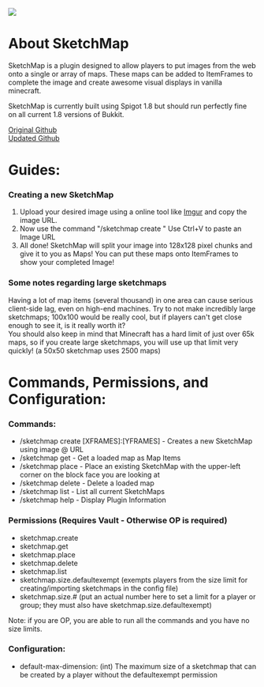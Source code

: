<img src="http://i.imgur.com/4nAFu5K.png"></img>

<h1>About SketchMap</h1>

<p>SketchMap is a plugin designed to allow players to put images from the web onto a single or array of maps. These maps can be added to ItemFrames to complete the image and create awesome visual displays in vanilla minecraft.</p>
<p>SketchMap is currently built using Spigot 1.8 but should run  perfectly fine on all current 1.8 versions of Bukkit. </p>

<a href="https://github.com/slipswhitley/SketchMap" target="_blank">Original Github</a> </br>
<a href="https://github.com/trainphreak/SketchMap" target="_blank">Updated Github</a>
</br>
<h1>Guides:</h1>
<h3>  Creating a new SketchMap</h3>
<ol> 
  <li>Upload your desired image using a online tool like <a href="http://imgur.com>Imgur" target="_blank">Imgur</a> and copy the image URL.</li>
  <li>Now use the command "/sketchmap create <map-name> <URL>" Use Ctrl+V to paste an Image URL</li>
  <li>All done! SketchMap will split your image into 128x128 pixel chunks and give it to you as Maps! You can put these maps onto ItemFrames to show your completed Image!</li>
</ol>
<h3>  Some notes regarding large sketchmaps</h3>
Having a lot of map items (several thousand) in one area can cause serious client-side lag, even on high-end machines. Try to not make incredibly large sketchmaps; 100x100 would be really cool, but if players can't get close enough to see it, is it really worth it?</br>
You should also keep in mind that Minecraft has a hard limit of just over 65k maps, so if you create large sketchmaps, you will use up that limit very quickly! (a 50x50 sketchmap uses 2500 maps)
</br>
<h1>Commands, Permissions, and Configuration:</h1>
<h3>  Commands:</h3>
<ul>
  <li> /sketchmap create <MAP-ID> <URL> [XFRAMES]:[YFRAMES] -  Creates a new SketchMap using image @ URL</li>
  <li> /sketchmap get <MAP-ID> - Get a loaded map as Map Items</li>
  <li> /sketchmap place <MAP-ID> - Place an existing SketchMap with the upper-left corner on the block face you are looking at</li>
  <li> /sketchmap delete <MAP-ID> - Delete a loaded map</li>
  <li> /sketchmap list - List all current SketchMaps</li>
  <li> /sketchmap help - Display Plugin Information</li>
</ul>

<h3>  Permissions (Requires Vault - Otherwise OP is required)</h3>
<ul>
  <li> sketchmap.create</li>
  <li> sketchmap.get</li>
  <li> sketchmap.place</li>
  <li> sketchmap.delete</li>
  <li> sketchmap.list</li>
  <li> sketchmap.size.defaultexempt (exempts players from the size limit for creating/importing sketchmaps in the config file)</li>
  <li> sketchmap.size.# (put an actual number here to set a limit for a player or group; they must also have sketchmap.size.defaultexempt)</li>
</ul>
Note: if you are OP, you are able to run all the commands and you have no size limits.

<h3>  Configuration: </h3>
<ul>
  <li>default-max-dimension: (int) The maximum size of a sketchmap that can be created by a player without the defaultexempt permission</li>
</ul>
